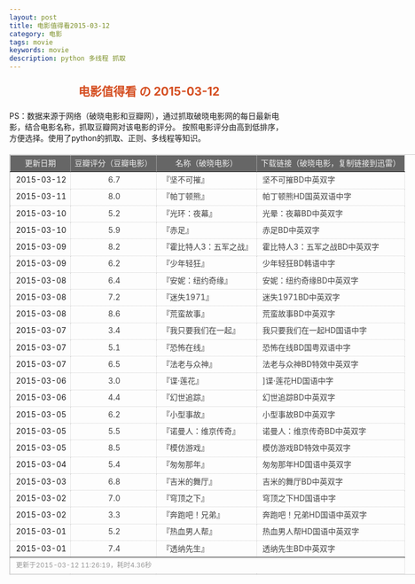 ```yaml
---
layout: post
title: 电影值得看2015-03-12
category: 电影
tags: movie
keywords: movie 
description: python 多线程 抓取
---
```

<h2 style="text-align:center;color:#D54E21;margin:20px auto">电影值得看 の 2015-03-12</h2>
<div>PS：数据来源于网络（破晓电影和豆瓣网），通过抓取破晓电影网的每日最新电影，结合电影名称，抓取豆瓣网对该电影的评分。
按照电影评分由高到低排序，方便选择。使用了python的抓取、正则、多线程等知识。</div>
<table id="movietb">
	<thead>
		<tr>
			<td min-width="100px">更新日期</td>
			<td min-width="100px">豆瓣评分（豆瓣电影）</td>
			<td min-width="300px">名称（破晓电影）</td>
			<td>下载链接（破晓电影，复制链接到迅雷）</td>
		</tr>
	</thead>
	<tbody>
		<tr>
			<td>2015-03-12</td>
			<td style="color:#FF5138!important;text-align:center;"><a href="http://movie.douban.com/subject/10548265/" target="_blank">6.7</a></td>
			<td>『<a href="http://www.poxiao.com/movie/38164.html" target="_blank">坚不可摧</a>』</td>
			<td><a href="ftp://2:2@p13.poxiao.com:8202/[www.poxiao.com破晓电影]坚不可摧BD中英双字.rmvb" target="_blank">坚不可摧BD中英双字</a></td>
		</tr>
				<tr>
			<td>2015-03-11</td>
			<td style="color:#FF5138!important;text-align:center;"><a href="http://movie.douban.com/subject/2998373/" target="_blank">8.0</a></td>
			<td>『<a href="http://www.poxiao.com/movie/38163.html" target="_blank">帕丁顿熊</a>』</td>
			<td><a href="ftp://1:1@p13.poxiao.com:8202/[www.poxiao.com破晓电影]帕丁顿熊HD国英双语中字.mkv" target="_blank">帕丁顿熊HD国英双语中字</a></td>
		</tr>
				<tr>
			<td>2015-03-10</td>
			<td style="color:#FF5138!important;text-align:center;"><a href="http://movie.douban.com/subject/25925163/" target="_blank">5.2</a></td>
			<td>『<a href="http://www.poxiao.com/movie/38160.html" target="_blank">光环：夜幕</a>』</td>
			<td><a href="ftp://8:8@p13.poxiao.com:8202/[www.poxiao.com破晓电影]光晕：夜幕BD中英双字.rmvb" target="_blank">光晕：夜幕BD中英双字</a></td>
		</tr>
				<tr>
			<td>2015-03-10</td>
			<td style="color:#FF5138!important;text-align:center;"><a href="http://movie.douban.com/subject/10727845/" target="_blank">5.9</a></td>
			<td>『<a href="http://www.poxiao.com/movie/38159.html" target="_blank">赤足</a>』</td>
			<td><a href="ftp://7:7@p13.poxiao.com:8202/[www.poxiao.com破晓电影]赤足BD中英双字.rmvb" target="_blank">赤足BD中英双字</a></td>
		</tr>
				<tr>
			<td>2015-03-09</td>
			<td style="color:#FF5138!important;text-align:center;"><a href="http://movie.douban.com/subject/2973079/" target="_blank">8.2</a></td>
			<td>『<a href="http://www.poxiao.com/movie/38132.html" target="_blank">霍比特人3：五军之战</a>』</td>
			<td><a href="ftp://6:6@p13.poxiao.com:8202/[www.poxiao.com破晓电影]霍比特人3：五军之战BD中英双字.rmvb" target="_blank">霍比特人3：五军之战BD中英双字</a></td>
		</tr>
				<tr>
			<td>2015-03-09</td>
			<td style="color:#FF5138!important;text-align:center;"><a href="http://movie.douban.com/subject/25863916/" target="_blank">6.2</a></td>
			<td>『<a href="http://www.poxiao.com/movie/38156.html" target="_blank">少年轻狂</a>』</td>
			<td><a href="ftp://5:5@p13.poxiao.com:8202/[www.poxiao.com破晓电影]少年轻狂BD韩语中字.rmvb" target="_blank">少年轻狂BD韩语中字</a></td>
		</tr>
				<tr>
			<td>2015-03-08</td>
			<td style="color:#FF5138!important;text-align:center;"><a href="http://movie.douban.com/subject/6873740/" target="_blank">6.4</a></td>
			<td>『<a href="http://www.poxiao.com/movie/38152.html" target="_blank">安妮：纽约奇缘</a>』</td>
			<td><a href="ftp://2:2@p13.poxiao.com:8202/[www.poxiao.com破晓电影]安妮：纽约奇缘BD中英双字.rmvb" target="_blank">安妮：纽约奇缘BD中英双字</a></td>
		</tr>
				<tr>
			<td>2015-03-08</td>
			<td style="color:#FF5138!important;text-align:center;"><a href="http://movie.douban.com/subject/24876979/" target="_blank">7.2</a></td>
			<td>『<a href="http://www.poxiao.com/movie/38155.html" target="_blank">迷失1971</a>』</td>
			<td><a href="ftp://4:4@p13.poxiao.com:8202/[www.poxiao.com破晓电影]迷失1971BD中英双字.rmvb" target="_blank">迷失1971BD中英双字</a></td>
		</tr>
				<tr>
			<td>2015-03-08</td>
			<td style="color:#FF5138!important;text-align:center;"><a href="http://movie.douban.com/subject/24750126/" target="_blank">8.6</a></td>
			<td>『<a href="http://www.poxiao.com/movie/38154.html" target="_blank">荒蛮故事</a>』</td>
			<td><a href="ftp://3:3@p13.poxiao.com:8202/[www.poxiao.com破晓电影]荒蛮故事BD中英双字.rmvb " target="_blank">荒蛮故事BD中英双字</a></td>
		</tr>
				<tr>
			<td>2015-03-07</td>
			<td style="color:#FF5138!important;text-align:center;"><a href="http://movie.douban.com/subject/25876730/" target="_blank">3.4</a></td>
			<td>『<a href="http://www.poxiao.com/movie/38149.html" target="_blank">我只要我们在一起</a>』</td>
			<td><a href="ftp://4:4@p13.poxiao.com:8202/[www.poxiao.com破晓电影]我只要我们在一起HD国语中字.rmvb" target="_blank">我只要我们在一起HD国语中字</a></td>
		</tr>
				<tr>
			<td>2015-03-07</td>
			<td style="color:#FF5138!important;text-align:center;"><a href="http://movie.douban.com/subject/25745786/" target="_blank">5.1</a></td>
			<td>『<a href="http://www.poxiao.com/movie/38150.html" target="_blank">恐怖在线</a>』</td>
			<td><a href="ftp://5:5@p13.poxiao.com:8202/[www.poxiao.com破晓电影]恐怖在线BD国粤双语中字.mkv" target="_blank">恐怖在线BD国粤双语中字</a></td>
		</tr>
				<tr>
			<td>2015-03-07</td>
			<td style="color:#FF5138!important;text-align:center;"><a href="http://movie.douban.com/subject/10793610/" target="_blank">6.5</a></td>
			<td>『<a href="http://www.poxiao.com/movie/38151.html" target="_blank">法老与众神</a>』</td>
			<td><a href="ftp://6:6@p13.poxiao.com:8202/[www.poxiao.com破晓电影]法老与众神BD特效中英双字.rmvb " target="_blank">法老与众神BD特效中英双字</a></td>
		</tr>
				<tr>
			<td>2015-03-06</td>
			<td style="color:#FF5138!important;text-align:center;"><a href="http://movie.douban.com/subject/26087446/" target="_blank">3.0</a></td>
			<td>『<a href="http://www.poxiao.com/movie/38148.html" target="_blank">谍·莲花</a>』</td>
			<td><a href="ftp://3:3@p13.poxiao.com:8202/[www.poxiao.com破晓电影]谍·莲花HD国语中字.rmvb" target="_blank">]谍·莲花HD国语中字</a></td>
		</tr>
				<tr>
			<td>2015-03-06</td>
			<td style="color:#FF5138!important;text-align:center;"><a href="http://movie.douban.com/subject/25823531/" target="_blank">4.4</a></td>
			<td>『<a href="http://www.poxiao.com/movie/37992.html" target="_blank">幻世追踪</a>』</td>
			<td><a href="ftp://2:2@p13.poxiao.com:8202/[www.poxiao.com破晓电影]幻世追踪BD中英双字.rmvb" target="_blank">幻世追踪BD中英双字</a></td>
		</tr>
				<tr>
			<td>2015-03-05</td>
			<td style="color:#FF5138!important;text-align:center;"><a href="http://movie.douban.com/subject/25708029/" target="_blank">6.2</a></td>
			<td>『<a href="http://www.poxiao.com/movie/38146.html" target="_blank">小型事故</a>』</td>
			<td><a href="ftp://8:8@p13.poxiao.com:8202/[www.poxiao.com破晓电影]小型事故BD中英双字.rmvb" target="_blank">小型事故BD中英双字</a></td>
		</tr>
				<tr>
			<td>2015-03-05</td>
			<td style="color:#FF5138!important;text-align:center;"><a href="http://movie.douban.com/subject/24850017/" target="_blank">5.5</a></td>
			<td>『<a href="http://www.poxiao.com/movie/38145.html" target="_blank">诺曼人：维京传奇</a>』</td>
			<td><a href="ftp://7:7@p13.poxiao.com:8202/[www.poxiao.com破晓电影]诺曼人：维京传奇BD中英双字.rmvb" target="_blank">诺曼人：维京传奇BD中英双字</a></td>
		</tr>
				<tr>
			<td>2015-03-05</td>
			<td style="color:#FF5138!important;text-align:center;"><a href="http://movie.douban.com/subject/10463953/" target="_blank">8.5</a></td>
			<td>『<a href="http://www.poxiao.com/movie/38147.html" target="_blank">模仿游戏</a>』</td>
			<td><a href="ftp://1:1@p13.poxiao.com:8202/[www.poxiao.com破晓电影]模仿游戏BD特效中英双字.rmvb" target="_blank">模仿游戏BD特效中英双字</a></td>
		</tr>
				<tr>
			<td>2015-03-04</td>
			<td style="color:#FF5138!important;text-align:center;"><a href="http://movie.douban.com/subject/25779218/" target="_blank">5.4</a></td>
			<td>『<a href="http://www.poxiao.com/movie/38133.html" target="_blank">匆匆那年</a>』</td>
			<td><a href="ftp://6:6@p13.poxiao.com:8202/[www.poxiao.com破晓电影]匆匆那年HD国语中英双字.rmvb" target="_blank">匆匆那年HD国语中英双字</a></td>
		</tr>
				<tr>
			<td>2015-03-03</td>
			<td style="color:#FF5138!important;text-align:center;"><a href="http://movie.douban.com/subject/24522866/" target="_blank">6.8</a></td>
			<td>『<a href="http://www.poxiao.com/movie/38120.html" target="_blank">吉米的舞厅</a>』</td>
			<td><a href="ftp://4:4@p13.poxiao.com:8202/[www.poxiao.com破晓电影]吉米的舞厅BD中英双字.rmvb" target="_blank">吉米的舞厅BD中英双字</a></td>
		</tr>
				<tr>
			<td>2015-03-02</td>
			<td style="color:#FF5138!important;text-align:center;"><a href="http://movie.douban.com/subject/4164106/" target="_blank">7.0</a></td>
			<td>『<a href="http://www.poxiao.com/movie/38118.html" target="_blank">穹顶之下</a>』</td>
			<td><a href="ftp://3:3@p13.poxiao.com:8202/[www.poxiao.com破晓电影]穹顶之下HD国语中字.rmvb" target="_blank">穹顶之下HD国语中字</a></td>
		</tr>
				<tr>
			<td>2015-03-02</td>
			<td style="color:#FF5138!important;text-align:center;"><a href="http://movie.douban.com/subject/26274910/" target="_blank">3.3</a></td>
			<td>『<a href="http://www.poxiao.com/movie/38119.html" target="_blank">奔跑吧！兄弟</a>』</td>
			<td><a href="ftp://2:2@p13.poxiao.com:8202/[www.poxiao.com破晓电影]奔跑吧！兄弟HD国语中英双字.rmvb" target="_blank">奔跑吧！兄弟HD国语中英双字</a></td>
		</tr>
				<tr>
			<td>2015-03-01</td>
			<td style="color:#FF5138!important;text-align:center;"><a href="http://movie.douban.com/subject/25806698/" target="_blank">5.2</a></td>
			<td>『<a href="http://www.poxiao.com/movie/38114.html" target="_blank">热血男人帮</a>』</td>
			<td><a href="ftp://8:8@p13.poxiao.com:8202/[www.poxiao.com破晓电影]热血男人帮HD国语中英双字.rmvb" target="_blank">热血男人帮HD国语中英双字</a></td>
		</tr>
				<tr>
			<td>2015-03-01</td>
			<td style="color:#FF5138!important;text-align:center;"><a href="http://movie.douban.com/subject/21319853/" target="_blank">7.4</a></td>
			<td>『<a href="http://www.poxiao.com/movie/38115.html" target="_blank">透纳先生</a>』</td>
			<td><a href="ftp://1:1@p13.poxiao.com:8202/[www.poxiao.com破晓电影]透纳先生BD中英双字.rmvb" target="_blank">透纳先生BD中英双字</a></td>
		</tr>
			</tbody>
	<tfoot>
		<tr>
			<td colspan="4">更新于2015-03-12 11:26:19，耗时4.36秒</td>
		</tr>
	</tfoot>
</table>	<style>
	#movietb {width:790px;border:1px #CCCCCC solid;font-size:14px;margin:20px auto;}
	#movietb td {border:1px #CCCCCC dotted;line-height:24px;vertical-align: middle;}
	#movietb a {text-decoration:none;color:#464646; text-shadow:0 1px 0 #F2F2F2;border:0!important}
	#movietb a:hover {text-decoration:underline;color:#D54E21;}
	#movietb tbody tr:hover{background:#CCC}
	#movietb thead {background-color:#666;color:#eee;text-align:center}
	#movietb tbody {text-align:left;}
	#movietb tbody td {padding-left:10px;}
	#movietb tfoot td,.size {padding-left: 10px;font-size:12px;color:#999}
</style>